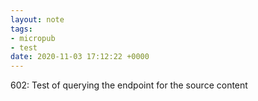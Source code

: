 ```yaml
---
layout: note
tags:
- micropub
- test
date: 2020-11-03 17:12:22 +0000
---
```


602: Test of querying the endpoint for the source content
